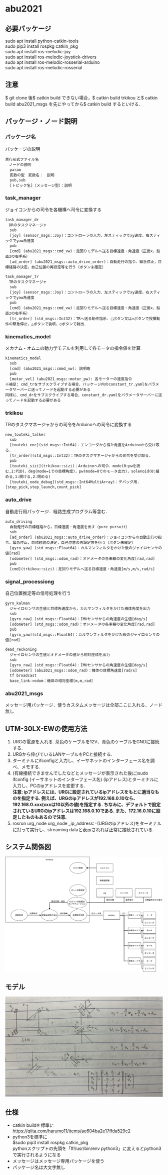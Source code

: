 # abu2021

## 必要パッケージ
sudo apt install python-catkin-tools  
sudo pip3 install rospkg catkin_pkg  
sudo apt install ros-melodic-joy  
sudo apt install ros-melodic-joystick-drivers  
sudo apt install ros-melodic-rosserial-arduino  
sudo apt install ros-melodic-rosserial   

## 注意
$ git clone 後$ catkin build できない場合，$ catkin build trkikou と$ catkin build abu2021_msgs を先にやってから$ catkin build するといける．

## パッケージ・ノード説明

### パッケージ名
パッケージの説明
```
実行形式ファイル名
　ノードの説明
  param  
  変数の型　変数名：　説明  
  pub,sub  
  [トピック名]（メッセージ型）：説明  
```
### task_manager
ジョイコンからの司令を各機構へ司令に変換する
```
task_manager_dr
　DRのタスクマネージャ
  sub  
  [joy] (sensor_msgs::Joy)：コントローラの入力．左スティックでxy速度，右スティックでyaw角速度  
  pub
  [cmd] (abu2021_msgs::cmd_vw)：足回りモデルへ送る目標速度・角速度（正面x，鉛直zの右手系） 
  [ad_order] (abu2021_msgs::auto_drive_order)：自動走行の指令．緊急停止，目標経路の決定，自己位置の再設定等を行う（ボタン未確定）
```
```
task_manager_tr
　TRのタスクマネージャ
  sub  
  [joy] (sensor_msgs::Joy)：コントローラの入力．左スティックでxy速度，右スティックでyaw角速度  
  pub
  [cmd] (abu2021_msgs::cmd_vw)：足回りモデルへ送る目標速度・角速度（正面x，鉛直zの右手系）  
  [tr_order] (std_msgs::Int32)：TRへ送る動作指示. □ボタン又は×ボタンで投擲動作の緊急停止，△ボタンで装填，○ボタンで射出．
```
### kinematics_model
メカナム・オムニの動力学モデルを利用して各モータの指令値を計算
```
kinematics_model
  sub
  [cmd] (abu2021_msgs::cmmd_vw): 説明略
  pub
  [motor_vel] (abu2021_msgs::motor_pw): 各モーターの速度指令
※補足: cmd_trをサブスクライブする場合、パッケージ内のconstant_tr.yamlをパラメータサーバーに送ってノードを起動する必要がある
同様に、cmd_drをサブスクライブする場合、constant_dr.yamlをパラメータサーバーに送ってノードを起動する必要がある
```
### trkikou
TRのタスクマネージャからの司令をArduinoへの司令に変換する
```
new_touteki_talker
  sub
  [touteki_enc](std_msgs::Int64)：エンコーダから得た角度をArduinoから受け取る．
  [tr_order](std_msgs::Int32)：TRのタスクマネージャからの司令を受け取る.
  pub
  [touteki_sizi](trkikou::sizi)：Arduinoへの司令．mode(0:pwを読む,1:PID)，deg(mode=1での目標角度)，pw(mode=0でのモータ出力)，solenoid(0:緩める,1:開ける,2:閉める)
  [touteki_node_debug](std_msgs::Int64MultiArray)：デバッグ用. [step_pick,step_launch,count_pick]
```
### auto_drive
自動走行用パッケージ．経路生成プログラム等含む．
```
auto_driving
  自動走行の目標経路から，目標速度・角速度を出す（pure pursuit）
  sub
  [ad_order] (abu2021_msgs::auto_drive_order)：ジョイコンからの自動走行の指令．緊急停止，目標経路の決定，自己位置の再設定等を行う（ボタン未確定）
  [gyro_yaw] (std_msgs::Float64)：カルマンフィルタをかけた後のジャイロセンサの値[rad]
  [odometer] (std_msgs::odom_rad)：オドメータの各車輪の変化角度[rad,rad]
  pub
  [cmd](trkikou::sizi)：足回りモデルへ送る目標速度・角速度[m/s,m/s,rad/s]
```

### signal_processiong
自己位置推定等の信号処理を行う
```
gyro_kalman
  ジャイロセンサの生値と目標角速度から，カルマンフィルタをかけた機体角度を出力
  sub
  [gyro_raw] (std_msgs::Float64)：IMUセンサからの角速度の生値[deg/s]
  [odometer] (std_msgs::odom_rad)：オドメータの各車輪の変化角度[rad,rad]
  pub
  [gyro_yaw](std_msgs::Float64)：カルマンフィルタをかけた後のジャイロセンサの値[rad]
```
```
dead_reckoning
  ジャイロセンサの生値とオドメータの値から相対座標を出力
  sub
  [gyro_raw] (std_msgs::Float64)：IMUセンサからの角速度の生値[deg/s]
  [odometer] (abu2021_msgs::odom_rad)：機体の目標角速度[rad/s]
  tf broadcast
  base_link->odom：機体の相対座標[m,m,rad]
```
### abu2021_msgs
メッセージ用パッケージ．使うカスタムメッセージは全部ここに入れる．ノード無し

## UTM-30LX-EWの使用方法
1. URGの電源を入れる. 茶色のケーブルを12V、青色のケーブルをGNDに接続する.
2. URGから伸びているLANケーブルをPCと接続する.
3. ターミナルにifconfigと入力し、イーサネットのインターフェース名を調べ、メモする.
4. (有線接続できませんでしたなどとメッセージが表示された後に)sudo ifconfig (イーサネットのインターフェース名) (ipアドレス)とターミナルに入力し、PCのipアドレスを変更する.  
   **注意: ipアドレスには、URGに設定されているipアドレスをもとに適当なものを指定する. 例えば、URGのipアドレスが192.168.0.10なら、192.168.0.xxx(xxxは10以外の値)を指定する. ちなみに、デフォルトで設定されているURGのipアドレスは192.168.0.10である. また、172.16.0.10に設定したものもあるので注意.**  
5. rosrun urg_node urg_node _ip_address:=(URGのipアドレス)をターミナルに打って実行し、streaming dataと表示されれば正常に接続されている.

## システム関係図
![system_diagram.png](https://github.com/tsukurobo/abu2021/blob/main/README/system_diagram.png)

## モデル
![omni_model.jpg](https://github.com/tsukurobo/abu2021/blob/main/README/omni_model.jpg)

## 仕様
- catkin buildを標準に  
https://qiita.com/harumo11/items/ae604ba2e17ffda529c2  
- python3を標準に  
 $sudo pip3 install rospkg catkin_pkg  
 pythonスクリプトの先頭を「#!/usr/bin/env python3」に変えるとpython3で実行されるようになる  
- メッセージはメッセージ専用パッケージを使う  
- パッケージ名は大文字無し  
